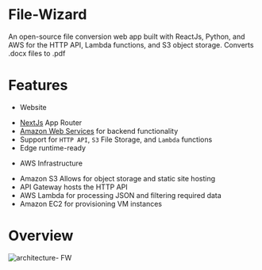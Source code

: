 # File-Wizard
An open-source file conversion web app built with ReactJs, Python, and AWS for 
        the HTTP API, Lambda functions, and S3 object storage.
                 Converts .docx files to .pdf
                 
# Features   
* Website
- [NextJs](https://nextjs.org) App Router
- [Amazon Web Services](https://aws.amazon.com) for backend functionality
- Support for `HTTP API`, `S3` File Storage, and `Lambda` functions
- Edge runtime-ready

* AWS Infrastructure
 - Amazon S3 Allows for object storage and static site hosting
 - API Gateway hosts the HTTP API
 - AWS Lambda for processing JSON and filtering required data
 - Amazon EC2 for provisioning VM instances

# Overview 
![architecture- FW](https://github.com/user-attachments/assets/0d0bde69-6798-4654-8dad-e0728ef4f5c7)
